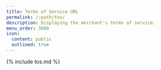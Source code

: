 ```yaml
---
title: Terms of Service URL
permalink: /:path/tos/
description: Displaying the merchant's terms of service.
menu_order: 3600
icon:
  content: public
  outlined: true
---
```


{% include tos.md %}
